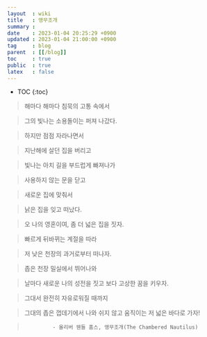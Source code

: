 ```yaml
---
layout  : wiki
title   : 앵무조개
summary : 
date    : 2023-01-04 20:25:29 +0900
updated : 2023-01-04 21:00:00 +0900
tag     : blog
parent  : [[/blog]]
toc     : true
public  : true
latex   : false
---
```

* TOC
{:toc}


> 해마다 해마다 침묵의 고통 속에서

> 그의 빛나는 소용돌이는 퍼져 나갔다.

> 하지만 점점 자라나면서

> 지난해에 살던 집을 버리고

> 빛나는 아치 길을 부드럽게 빠져나가

> 사용하지 않는 문을 닫고

> 새로운 집에 맞춰서

> 낡은 집을 잊고 떠났다.


> 오 나의 영혼이여, 좀 더 넓은 집을 짓자.

> 빠르게 뒤바뀌는 계절을 따라

> 저 낮은 천장의 과거로부터 떠나자.

> 좁은 천장 밀실에서 뛰어나와

> 날마다 새로운 나의 성전을 짓고 보다 고상한 꿈을 키우자.

> 그대서 완전히 자유로워질 때까지

> 그대의 좁은 껍데기에서 나와 쉬지 않고 움직이는 저 넓은 바다로 가자!


>              - 올리버 웬들 홈스, 앵무조개(The Chambered Nautilus)
